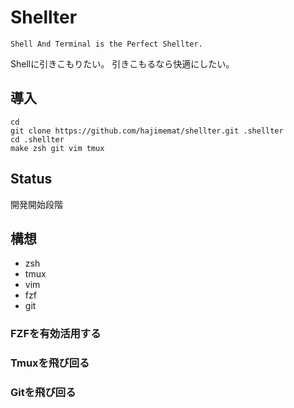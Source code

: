 # Shellter

`Shell And Terminal is the Perfect Shellter.`

Shellに引きこもりたい。
引きこもるなら快適にしたい。

## 導入

```
cd 
git clone https://github.com/hajimemat/shellter.git .shellter
cd .shellter
make zsh git vim tmux
```

## Status

開発開始段階

## 構想

* zsh
* tmux
* vim
* fzf
* git

### FZFを有効活用する
### Tmuxを飛び回る
### Gitを飛び回る

